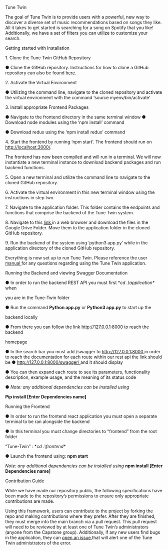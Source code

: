 <a name="br1"></a>Tune Twin

The goal of Tune Twin is to provide users with a powerful, new way to discover a
diverse set of music recommendations based on songs they like. All it takes to get
started is searching for a song on Spotify that you like! Additionally, we have a set of
filters you can utilize to customize your search.

Getting started with Installation

1\. Clone the Tune Twin GitHub Repository

●  Clone the GitHub repository. Instructions for how to clone a GitHub repository
can also be found [here](https://docs.github.com/en/repositories/creating-and-managing-repositories/cloning-a-repository).

2\. Activate the Virtual Environment

●  Utilizing the command line, navigate to the cloned repository and activate the
virtual environment with the command ‘source myenv/bin/activate’

3\. Install appropriate Frontend Packages

●  Navigate to the frontend directory in the same terminal window
●  Download node modules using the ‘npm install’ command

●  Download redux using the ‘npm install redux’ command

4\. Start the frontend by running ‘npm start’. The frontend should run on
[http://localhost:3000](http://localhost:3000/)[/](http://localhost:3000/).




<a name="br2"></a>The frontend has now been compiled and will run in a terminal. We will now
instantiate a new terminal instance to download backend packages and run
backend functions.

5\. Open a new terminal and utilize the command line to navigate to the cloned GitHub
repository.

6\. Activate the virtual environment in this new terminal window using the instructions in
step two.

7\. Navigate to the application folder. This folder contains the endpoints and functions
that comprise the backend of the Tune Twin system.

8\. Navigate to this [link](https://drive.google.com/drive/folders/1p2N1FGK4HI-rTArWvTidsVqXJAThJpxx?usp=sharing)[ ](https://drive.google.com/drive/folders/1p2N1FGK4HI-rTArWvTidsVqXJAThJpxx?usp=sharing)in a web browser and download the files in the Google Drive
Folder. Move them to the application folder in the cloned GitHub repository.




<a name="br3"></a>9. Run the backend of the system using ‘python3 app.py’ while in the application
directory of the cloned GitHub repository.

Everything is now set up to run Tune Twin. Please reference the user [manual](https://docs.google.com/document/d/1tnoYfIgdO5P5udbo3AkGtmlS8IKGEL8wx324sqhWfYo/edit?usp=sharing)[ ](https://docs.google.com/document/d/1tnoYfIgdO5P5udbo3AkGtmlS8IKGEL8wx324sqhWfYo/edit?usp=sharing)for any
questions regarding using the Tune Twin application.

Running the Backend and viewing Swagger Documentation

● In order to run the backend REST API you must first **cd .\application\** when

you are in the Tune-Twin folder

● Run the command **Python app.py** or **Python3 app.py** to start up the

backend locally

● From there you can follow the link <http://127.0.0.1:8000>[ ](http://127.0.0.1:8000)to reach the backend

homepage




<a name="br4"></a>● In the search bar you must add /swagger to <http://127.0.0.1:8000>[ ](http://127.0.0.1:8000)in order to
 reach the documentation for each route within our rest api the link should be
● <http://127.0.0.1:8000/swagger/>[ ](http://127.0.0.1:8000/swagger/)and it should display

● You can then expand each route to see its parameters, functionality description,
 example usage, and the meaning of its status code

● *Note: any additional dependencies can be installed using*

**Pip install [Enter Dependencies name]**

Running the Frontend

● In order to run the frontend react application you must open a separate terminal
 to be ran alongside the backend

● In this terminal you must change directories to “frontend” from the root folder

“Tune-Twin” : **cd .\frontend\**

● Launch the frontend using: **npm start**

*Note: any additional dependencies can be installed using* **npm install [Enter Dependencies name]**




<a name="br5"></a>Contribution Guide

While we have made our repository public, the following specifications have been made to the
repository’s permissions to ensure only appropriate contributions are made.

Using this framework, users can contribute to the project by forking the repo and making
contributions where they prefer. After they are finished, they must merge into the main branch
via a pull request. This pull request will need to be reviewed by at least one of Tune Twin’s
administrators (anyone from the Capstone group). Additionally, if any new users find bugs in the
application, they can [open](https://docs.github.com/en/issues/tracking-your-work-with-issues/creating-an-issue)[ ](https://docs.github.com/en/issues/tracking-your-work-with-issues/creating-an-issue)[an](https://docs.github.com/en/issues/tracking-your-work-with-issues/creating-an-issue)[ ](https://docs.github.com/en/issues/tracking-your-work-with-issues/creating-an-issue)[issue](https://docs.github.com/en/issues/tracking-your-work-with-issues/creating-an-issue)[ ](https://docs.github.com/en/issues/tracking-your-work-with-issues/creating-an-issue)that will alert one of the Tune Twin administrators of the
error.
